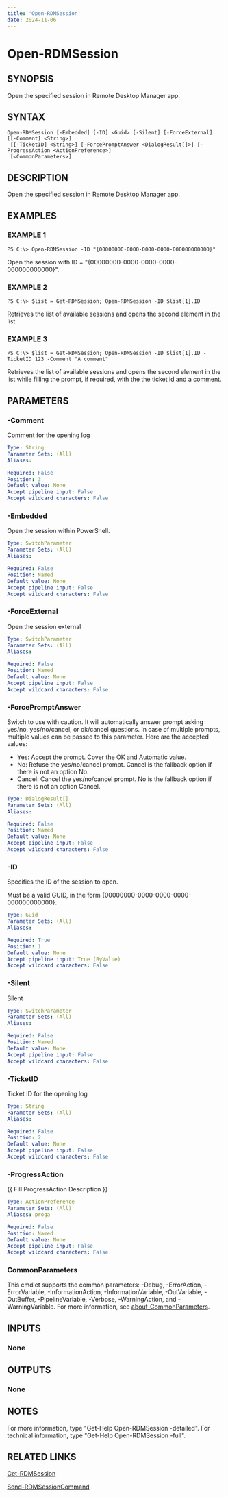 ```yaml
---
title: 'Open-RDMSession'
date: 2024-11-06
---
```



# Open-RDMSession

## SYNOPSIS
Open the specified session in Remote Desktop Manager app.

## SYNTAX

```
Open-RDMSession [-Embedded] [-ID] <Guid> [-Silent] [-ForceExternal] [[-Comment] <String>]
 [[-TicketID] <String>] [-ForcePromptAnswer <DialogResult[]>] [-ProgressAction <ActionPreference>]
 [<CommonParameters>]
```

## DESCRIPTION
Open the specified session in Remote Desktop Manager app.

## EXAMPLES

### EXAMPLE 1
```
PS C:\> Open-RDMSession -ID "{00000000-0000-0000-0000-000000000000}"
```

Open the session with ID = "{00000000-0000-0000-0000-000000000000}".

### EXAMPLE 2
```
PS C:\> $list = Get-RDMSession; Open-RDMSession -ID $list[1].ID
```

Retrieves the list of available sessions and opens the second element in the list.

### EXAMPLE 3
```
PS C:\> $list = Get-RDMSession; Open-RDMSession -ID $list[1].ID -TicketID 123 -Comment "A comment"
```

Retrieves the list of available sessions and opens the second element in the list while filling the prompt, if required, with the the ticket id and a comment.

## PARAMETERS

### -Comment
Comment for the opening log

```yaml
Type: String
Parameter Sets: (All)
Aliases:

Required: False
Position: 3
Default value: None
Accept pipeline input: False
Accept wildcard characters: False
```

### -Embedded
Open the session within PowerShell.

```yaml
Type: SwitchParameter
Parameter Sets: (All)
Aliases:

Required: False
Position: Named
Default value: None
Accept pipeline input: False
Accept wildcard characters: False
```

### -ForceExternal
Open the session external

```yaml
Type: SwitchParameter
Parameter Sets: (All)
Aliases:

Required: False
Position: Named
Default value: None
Accept pipeline input: False
Accept wildcard characters: False
```

### -ForcePromptAnswer
Switch to use with caution.
It will automatically answer prompt asking yes/no, yes/no/cancel, or ok/cancel questions.
In case of multiple prompts, multiple values can be passed to this parameter.
Here are the accepted values:
- Yes: Accept the prompt.
Cover the OK and Automatic value.
- No: Refuse the yes/no/cancel prompt.
Cancel is the fallback option if there is not an option No.
- Cancel: Cancel the yes/no/cancel prompt.
No is the fallback option if there is not an option Cancel.

```yaml
Type: DialogResult[]
Parameter Sets: (All)
Aliases:

Required: False
Position: Named
Default value: None
Accept pipeline input: False
Accept wildcard characters: False
```

### -ID
Specifies the ID of the session to open.

Must be a valid GUID, in the form {00000000-0000-0000-0000-000000000000}.

```yaml
Type: Guid
Parameter Sets: (All)
Aliases:

Required: True
Position: 1
Default value: None
Accept pipeline input: True (ByValue)
Accept wildcard characters: False
```

### -Silent
Silent

```yaml
Type: SwitchParameter
Parameter Sets: (All)
Aliases:

Required: False
Position: Named
Default value: None
Accept pipeline input: False
Accept wildcard characters: False
```

### -TicketID
Ticket ID for the opening log

```yaml
Type: String
Parameter Sets: (All)
Aliases:

Required: False
Position: 2
Default value: None
Accept pipeline input: False
Accept wildcard characters: False
```

### -ProgressAction
{{ Fill ProgressAction Description }}

```yaml
Type: ActionPreference
Parameter Sets: (All)
Aliases: proga

Required: False
Position: Named
Default value: None
Accept pipeline input: False
Accept wildcard characters: False
```

### CommonParameters
This cmdlet supports the common parameters: -Debug, -ErrorAction, -ErrorVariable, -InformationAction, -InformationVariable, -OutVariable, -OutBuffer, -PipelineVariable, -Verbose, -WarningAction, and -WarningVariable. For more information, see [about_CommonParameters](http://go.microsoft.com/fwlink/?LinkID=113216).

## INPUTS

### None
## OUTPUTS

### None
## NOTES
For more information, type "Get-Help Open-RDMSession -detailed".
For technical information, type "Get-Help Open-RDMSession -full".

## RELATED LINKS

[Get-RDMSession](http://127.0.0.1:1111/docs/Get-RDMSession/)

[Send-RDMSessionCommand](http://127.0.0.1:1111/docs/Send-RDMSessionCommand/)

